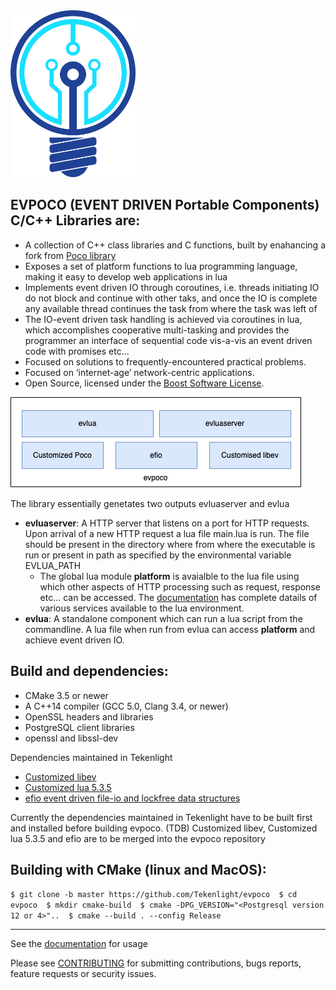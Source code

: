 <img src="doc/images/logotk.png" width="200"/>


EVPOCO (EVENT DRIVEN Portable Components) C/C++ Libraries are:
---------------------------------------------

- A collection of C++ class libraries and C functions, built by enahancing a fork from [Poco library](https://github.com/pocoproject/poco)
- Exposes a set of platform functions to lua programming language, making it easy to develop web applications in lua
- Implements event driven IO through coroutines, i.e. threads initiating IO do not block and continue with other taks, and once the IO is complete any available thread continues the task from where the task was left of
- The IO-event driven task handling is achieved via coroutines in lua, which accomplishes cooperative multi-tasking and provides the programmer an interface of sequential code vis-a-vis an event driven code with promises etc...
- Focused on solutions to frequently-encountered practical problems.
- Focused on ‘internet-age’ network-centric applications.
- Open Source, licensed under the [Boost Software License](https://spdx.org/licenses/BSL-1.0).

![alt text][overview]

The library essentially genetates two outputs evluaserver and evlua
- **evluaserver**: A HTTP server that listens on a port for HTTP requests. Upon arrival of a new HTTP request a lua file main.lua is run. The file should be present in the directory where from where the executable is run or present in path as specified by the environmental variable EVLUA_PATH
	- The global lua module **platform** is avaialble to the lua file using which other aspects of HTTP processing such as request, response etc... can be accessed. The [documentation](https://github.com/Tekenlight/evpoco/wiki) has complete datails of various services available to the lua environment.
- **evlua**: A standalone component which can run a lua script from the commandline. A lua file when run from evlua can access **platform** and achieve event driven IO.

Build and dependencies:
---------------------------------------------

- CMake 3.5 or newer
- A C++14 compiler (GCC 5.0, Clang 3.4, or newer)
- OpenSSL headers and libraries
- PostgreSQL client libraries  
- openssl and libssl-dev

Dependencies maintained in Tekenlight
- [Customized libev](https://github.com/Tekenlight/libev)
- [Customized lua 5.3.5](https://github.com/Tekenlight/lua)
- [efio event driven file-io and lockfree data structures](https://github.com/Tekenlight/efio)

Currently the dependencies maintained in Tekenlight have to be built first and installed before building evpoco.
(TDB) Customized libev, Customized lua 5.3.5 and efio are to be merged into the evpoco repository

Building with CMake (linux and MacOS):
-------
``
$ git clone -b master https://github.com/Tekenlight/evpoco 
$ cd evpoco 
$ mkdir cmake-build 
$ cmake -DPG_VERSION="<Postgresql version 12 or 4>".. 
$ cmake --build . --config Release 
``

----
See the [documentation](https://github.com/Tekenlight/evpoco/wiki) for usage

Please see [CONTRIBUTING](CONTRIBUTING.md) for submitting contributions, bugs reports, feature requests or security issues.


[overview]: doc/images/Overview.png "evpoco Overview"
